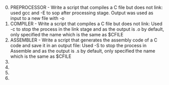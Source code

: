 0. PREPROCESSOR - Write a script that compiles a C file but does not link: used gcc and -E to sop after processing stage. Output was used as input to a new file with -o
1. COMPILER - Write a script that compiles a C file but does not link: Used -c to stop the process in the link stage and as the output is .o by default, only specified the name which is the same as $CFILE
2. ASSEMBLER - Write a script that generates the assembly code of a C code and save it in an output file: Used -S to stop the process in Assemble and as the output is .s by default, only specified the name which is the same as $CFILE
3.
4. 
5. 
6. 
